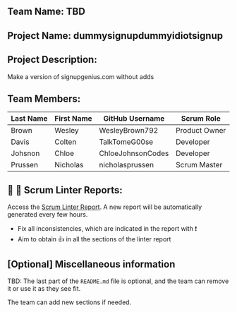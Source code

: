 ## Team Name: TBD

## Project Name: dummysignupdummyidiotsignup

## Project Description:
Make a version of signupgenius.com without adds

## Team Members:

Last Name       | First Name      | GitHub Username    | Scrum Role
--------------- | --------------- | ------------------ | ---------------
Brown           | Wesley          | WesleyBrown792     | Product Owner
Davis           | Colten          | TalkTomeG00se      | Developer
Johsnon         | Chloe           | ChloeJohnsonCodes  | Developer
Prussen         | Nicholas        | nicholasprussen    | Scrum Master

## :eyes: :memo: Scrum Linter Reports:
Access the [Scrum Linter Report](http://cs.boisestate.edu/~bdit/ScrumLinter/CS471S21ScrumLinterReports/CS471-S21-Team8_sDrQiMnHH3oG5qbtJZySwOZtY8rknJgaEFVLAKxi/). A new report will be automatically generated every few hours.
- Fix all inconsistencies, which are indicated in the report with :heavy_exclamation_mark:
- Aim to obtain :thumbsup: in all the sections of the linter report

## [Optional] Miscellaneous information
TBD: The last part of the `README.md` file is optional, and the team can remove it or use it as they see fit.

The team can add new sections if needed.
